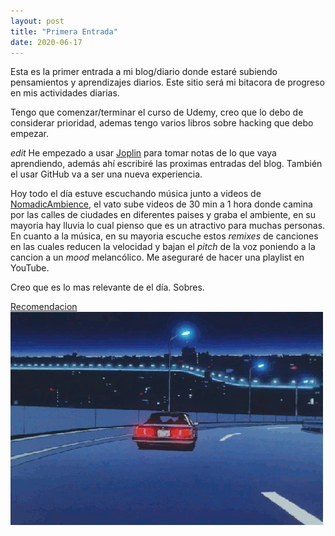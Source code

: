 ```yaml
---
layout: post
title: "Primera Entrada"
date: 2020-06-17
---
```

Esta es la primer entrada a mi blog/diario donde estaré subiendo pensamientos y aprendizajes diarios. Este sitio será mi bitacora de progreso en mis actividades diarias.

Tengo que comenzar/terminar el curso de Udemy, creo que lo debo de considerar prioridad, ademas tengo varios libros sobre hacking que debo empezar.

_edit_
He empezado a usar [Joplin](https://joplinapp.org/) para tomar notas de lo que vaya aprendiendo, además ahí escribiré las proximas entradas del blog. También el usar GitHub va a ser una nueva experiencia.

Hoy todo el día estuve escuchando música junto a videos de [NomadicAmbience](https://www.youtube.com/channel/UCqRTj-Nu_8to3jIBlXptOtA), el vato sube videos de 30 min a 1 hora donde camina por las calles de ciudades en diferentes paises y graba el ambiente, en su mayoria hay lluvia lo cual pienso que es un atractivo para muchas personas. En cuanto a la música, en su mayoria escuche estos _remixes_ de canciones en las cuales reducen la velocidad y bajan el _pitch_ de la voz poniendo a la cancion a un _mood_ melancólico. Me aseguraré de hacer una playlist en YouTube.

Creo que es lo mas relevante de el día. Sobres.

[Recomendacion](https://youtu.be/LuIdwcrtkYo)
<img src="../img/slowedreverb.gif" alt="Slowed + Reverb"/>
